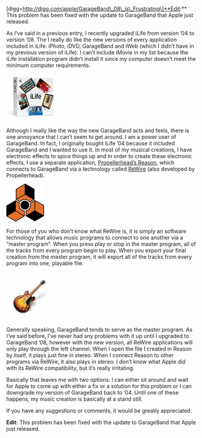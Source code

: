 \[digg=http://digg.com/apple/GarageBand\_08\_is\_Frustrating\]**Edit:** This problem has been fixed with the update to GarageBand that Apple just released.

As I’ve said in a previous entry, I recently upgraded iLife from version ’04 to version ’08. The I really do like the new versions of every application included in iLife: iPhoto, iDVD, GarageBand and iWeb (which I didn’t have in my previous version of iLife). I can’t include iMovie in my list because the iLife installation program didn’t install it since my computer doesn’t meet the minimum computer requirements.

[![iLife ‘08](productshot_il08_125-1.jpg)](https://i0.wp.com/blog.alexseifert.com/wp-content/uploads/2007/08/productshot_il08_125-1.jpg?ssl=1 "iLife ‘08")

Although I really like the way the new GarageBand acts and feels, there is one annoyance that I can’t seem to get around. I am a power user of GarageBand. In fact, I originally bought iLife ’04 because it included GarageBand and I wanted to use it. In most of my musical creations, I have electronic effects to spice things up and in order to create these electronic effects, I use a separate application, [Propellerhead’s Reason](http://www.propellerheads.se), which connects to GarageBand via a technology called [ReWire](http://en.wikipedia.org/wiki/Rewire) (also developed by Propellerhead).

[![Reason](reason_logo-1.jpg)](https://i0.wp.com/blog.alexseifert.com/wp-content/uploads/2007/08/reason_logo-1.jpg?ssl=1 "Reason")

For those of you who don’t know what ReWire is, it is simply an software technology that allows music programs to connect to one another via a “master program”. When you press play or stop in the master program, all of the tracks from every program begin to play. When you export your final creation from the master program, it will export all of the tracks from every program into one, playable file.

[![GarageBand](hero_garageband.thumbnail.jpg)](https://i0.wp.com/alexseifert.wordpress.com/wp-content/uploads/2007/08/hero_garageband.jpg "GarageBand")

Generally speaking, GarageBand tends to serve as the master program. As I’ve said before, I’ve never had any problems with it up until I upgraded to GarageBand ’08, however with the new version, all ReWire applications will only play through the left channel. When I open the file I created in Reason by itself, it plays just fine in stereo. When I connect Reason to other programs via ReWire, it also plays in stereo. I don’t know what Apple did with its ReWire compatibility, but it’s really irritating.

Basically that leaves me with two options: I can either sit around and wait for Apple to come up with either a fix or a solution for this problem or I can downgrade my version of GarageBand back to ’04. Until one of these happens, my music creation is basically at a stand still.

If you have any suggestions or comments, it would be greatly appreciated.

**Edit:** This problem has been fixed with the update to GarageBand that Apple just released.